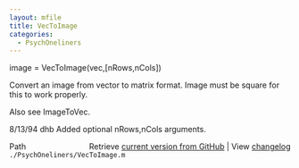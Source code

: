 ```yaml
---
layout: mfile
title: VecToImage
categories:
  - PsychOneliners
---
```


image = VecToImage\(vec,\[nRows,nCols\]\)

Convert an image from vector to matrix format.
Image must be square for this to work properly.

Also see ImageToVec.

8/13/94     dhb     Added optional nRows,nCols arguments.


<div class="code_header" style="text-align:right;">
  <span style="float:left;">Path&nbsp;&nbsp;</span> <span class="counter">Retrieve <a href=
  "https://raw.github.com/Psychtoolbox-3/Psychtoolbox-3/beta/./PsychOneliners/VecToImage.m">current version from GitHub</a> | View <a href=
  "https://github.com/Psychtoolbox-3/Psychtoolbox-3/commits/beta/./PsychOneliners/VecToImage.m">changelog</a></span>
</div>
<div class="code">
  <code>./PsychOneliners/VecToImage.m</code>
</div>

